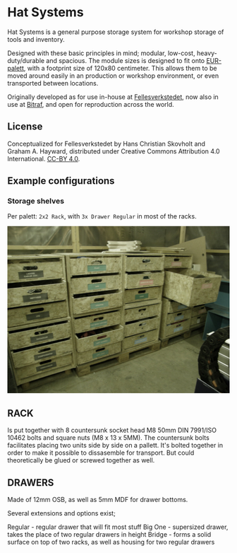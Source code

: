 # Hat Systems
Hat Systems is a general purpose storage system for workshop storage of tools and inventory.

Designed with these basic principles in mind; modular, low-cost, heavy-duty/durable and spacious. The module sizes is designed to fit onto [EUR-palett](https://en.wikipedia.org/wiki/EUR-pallet), with a footprint size of 120x80 centimeter. This allows them to be moved around easily in an production or workshop environment, or even transported between locations.

Originally developed as for use in-house at [Fellesverkstedet](http://fellesverkstedet.no), now also in use at [Bitraf](http://bitraf.no), and open for reproduction across the world.

## License

Conceptualized for Fellesverkstedet by Hans Christian Skovholt and Graham A. Hayward, distributed under Creative Commons Attribution 4.0 International. [CC-BY 4.0](http://creativecommons.org/licenses/by/4.0/).

## Example configurations

### Storage shelves

Per palett: `2x2 Rack`, with  `3x Drawer Regular` in most of the racks.

![Storage shelves at Fellesverkstedet](./images/storage-shelves.jpg)

## RACK
Is put together with 8 countersunk socket head M8 50mm DIN 7991/ISO 10462 bolts and square nuts (M8 x 13 x 5MM). The countersunk bolts facilitates placing two units side by side on a pallett. It's bolted together in order to make it possible to dissasemble for transport. But could theoretically be glued or screwed together as well. 

## DRAWERS
Made of 12mm OSB, as well as 5mm MDF for drawer bottoms. 

Several extensions and options exist;

Regular	- regular drawer that will fit most stuff
Big One	- supersized drawer, takes the place of two regular drawers in height
Bridge	- forms a solid surface on top of two racks, as well as housing for two regular drawers



